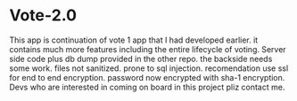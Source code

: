 # Vote-2.0
This app is continuation of vote 1 app that I had developed earlier. it contains much more features including the entire lifecycle of voting. Server side code plus db dump provided in the other repo. the backside needs some work. files not sanitized. prone to sql injection. recomendation use ssl for end to end encryption. password now encrypted with sha-1 encryption. Devs who are interested in coming on board in this project pliz contact me. 

